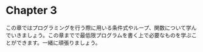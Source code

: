 # Chapter 3

この章ではプログラミングを行う際に用いる条件式やループ、関数について学んでいきましょう。この章までで最低限プログラムを書く上で必要なものを学ぶことができます。一緒に頑張りましょう。
